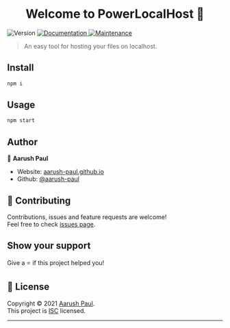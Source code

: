 <h1 align="center">Welcome to PowerLocalHost 👋</h1>
<p>
  <img alt="Version" src="https://img.shields.io/badge/version-1.0.0-blue.svg?cacheSeconds=2592000" />
  <a href="https://github.com/aarush-paul/powerlocalhost#readme" target="_blank">
    <img alt="Documentation" src="https://img.shields.io/badge/documentation-yes-brightgreen.svg" />
  </a>
  <a href="https://github.com/aarush-paul/powerlocalhost/graphs/commit-activity" target="_blank">
    <img alt="Maintenance" src="https://img.shields.io/badge/Maintained%3F-yes-green.svg" />
  </a>
</p>

> An easy tool for hosting your files on localhost.


## Install

```sh
npm i
```

## Usage

```sh
npm start
```

## Author

👤 **Aarush Paul**

* Website: [aarush-paul.github.io](https://aarush-paul.github.io)
* Github: [@aarush-paul](https://github.com/aarush-paul)

## 🤝 Contributing

Contributions, issues and feature requests are welcome!<br />Feel free to check [issues page](https://github.com/aarush-paul/powerlocalhost/issues). 

## Show your support

Give a ⭐️ if this project helped you!

## 📝 License

Copyright © 2021 [Aarush Paul](https://github.com/aarush-paul).<br />
This project is [ISC](https://github.com/aarush-paul/powerlocalhost/blob/master/LICENSE) licensed.

***